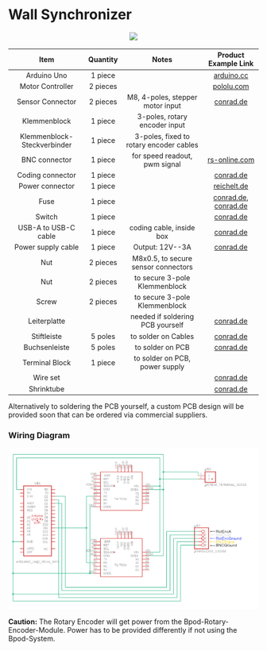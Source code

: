 # Wall Synchronizer

<p align="center">
  <img src="./images/Wall_Synchronizer.jpg" width="800">
</p>

| Item | Quantity | Notes | Product Example Link |
| :---: | :---: | :---: | :---: |
| Arduino Uno | 1 piece |  | [arduino.cc](https://store-usa.arduino.cc/products/uno-r4-minima) |
| Motor Controller | 2 pieces |  | [pololu.com](https://www.pololu.com/product/3132) |
| Sensor Connector | 2 pieces | M8, 4-poles, stepper motor input | [conrad.de](https://www.conrad.de/de/p/conec-42-01001-sensor-aktor-einbausteckverbinder-m8-buchse-einbau-polzahl-4-1-st-714987.html) |
| Klemmenblock | 1 piece | 3-poles, rotary encoder input |  |
| Klemmenblock-Steckverbinder | 1 piece | 3-poles, fixed to rotary encoder cables |  |
| BNC connector | 1 piece | for speed readout, pwm signal | [rs-online.com](https://de.rs-online.com/web/p/koaxial-steckverbinder/2478704?cm_mmc=DE-PPC-DS3A-_-google-_-3_DE_DE_Steckverbinder_Koaxial+Steckverbinder-_-Amphenol+RF+-+2478704+-+031-221-RFX-_-031+221+rfx&matchtype=e&kwd-357624568267&gclsrc=aw.ds&gad_source=1&gclid=Cj0KCQiAu8W6BhC-ARIsACEQoDAiIw16Yabm6pf_NpcWQlbYtgFehL9bW-eLsVlWCWL0i6I87QHV8fgaAsBjEALw_wcB) |
| Coding connector | 1 piece |  | [conrad.de](https://www.conrad.de/de/p/reversible-usb-durchfuehrung-2-0-buchse-einbau-nausb-w-durchfuehrung-nausb-w-neutrik-inhalt-1-st-746647.html?hk=SEM&WT.mc_id=google_pla&hk=SEM&utm_source=google&utm_medium=cpc&utm_campaign=DE+-+PMAX+-+NonBrand+-+HighSeller&utm_id=21937516534&gad_source=1&gclid=CjwKCAiAp4O8BhAkEiwAqv2UqDQgLmeUS3hh8U5s34KZcGTw5ODwarpQJMzYlEQiw3zXznFJZNDgRBoCC7sQAvD_BwE) |
| Power connector | 1 piece |  | [reichelt.de](https://www.reichelt.de/de/de/shop/produkt/einbaubuchse_zentraleinbau_aussen_5_6_mm_innen_2_5_mm-8525?PROVID=2788&gad_source=1&gclid=CjwKCAiAp4O8BhAkEiwAqv2UqJ-LGX9X_UE05I17LoPmaN20PNHiKWpJkI8QFAmKKp6TWOiNfkGpFxoCdykQAvD_BwE&q=%2Feinbaubuchse-zentraleinbau-aussen-5-6-mm-innen-2-5-mm-hebl-25-p8525.html) |
| Fuse | 1 piece |  | [conrad.de](https://www.conrad.de/de/p/tru-components-tc-r3-12-sicherungshalter-passend-fuer-sicherungen-feinsicherung-5-x-20-mm-10-a-250-v-ac-1-st-1587496.html), [conrad.de](https://www.conrad.de/de/p/eska-522-716-522716-feinsicherung-o-x-l-5-mm-x-20-mm-0-8-a-250-v-traege-t-inhalt-10-st-524346.html) |
| Switch | 1 piece |  | [ conrad.de](https://www.conrad.de/de/p/a12131121000-wippschalter-a12131121000-250-v-ac-10-a-1-x-aus-ein-rastend-1-st-701661.html?hk=SEM&WT.mc_id=google_pla&utm_source=google&utm_medium=cpc&utm_campaign=DE+-+PMAX+-+Nonbrand+-+Electromechanics&utm_id=17946827219&gad_source=1&gclid=CjwKCAiAp4O8BhAkEiwAqv2UqPZ-Tyy6TpWffhCo16eLEivW-vAefXcnrsunWSz7r6p-KnMbkBZluxoC_Q4QAvD_BwE) |
| USB-A to USB-C cable | 1 piece | coding cable, inside box | [conrad.de](https://www.conrad.de/de/p/goobay-38675-usb-c-auf-usb-a-2-0-ladekabel-high-speed-15w-3a-5v-handy-kabel-480-mbits-adapterkabel-schwarz-0-1-m-811278356.html) |
| Power supply cable | 1 piece | Output: 12V--3A | [conrad.de](https://www.conrad.de/de/p/mean-well-gst36e12-p1j-steckernetzteil-festspannung-12-v-dc-3000-ma-36-w-1439200.html?gclsrc=aw.ds&&utm_source=google&gad_source=1&gclid=CjwKCAiAp4O8BhAkEiwAqv2UqPDl2TvToVBnAKScOY_utBJdjtSIJqPyYSvkBCQbUN3JBkOH7Qh96hoC0G0QAvD_BwE) |
| Nut | 2 pieces | M8x0.5, to secure sensor connectors |  |
| Nut | 2 pieces| to secure 3-pole Klemmenblock |  |
| Screw | 2 pieces | to secure 3-pole Klemmenblock |  |
| Leiterplatte |  | needed if soldering PCB yourself | [conrad.de](https://www.conrad.de/de/p/tru-components-su527629-europlatine-hartpapier-l-x-b-90-mm-x-50-mm-35-m-rastermass-2-54-mm-inhalt-1-st-1570117.html) |
| Stiftleiste | 5 poles | to solder on Cables | [conrad.de](https://www.conrad.de/de/p/tru-components-stiftleiste-standard-anzahl-reihen-1-polzahl-je-reihe-36-1581019-1-st-1581019.html?awaid=11354&referrer=awin&gclid=CjwKCAiAp4O8BhAkEiwAqv2UqGAKbz2nYjUaC9iiHpfdMra5NqZEagBBe5bU08z4UvzodAJE0Htk_xoC-UoQAvD_BwE&utm_source=awin&utm_medium=deeplink&utm_campaign=affiliate&utm_content=article&sv1=affiliate&sv_campaign_id=323889&gad_source=1) |
| Buchsenleiste | 5 poles | to solder on PCB | [conrad.de](https://www.conrad.de/de/p/tru-components-buchsenleiste-standard-anzahl-reihen-1-polzahl-je-reihe-36-1580960-1-st-1580960.html) |
| Terminal Block | 1 piece | to solder on PCB, power supply |  |
| Wire set |  |  | [conrad.de](https://www.conrad.de/de/p/quadrios-22cw002-litzensortiment-1-x-0-25-mm-weiss-blau-braun-orange-gruen-gelb-grau-violett-schwarz-rot-1-set-2620404.html) |
| Shrinktube |  |  | [conrad.de](https://www.conrad.de/de/p/dsg-canusa-8640015953-schrumpfschlauch-ohne-kleber-schwarz-1-60-mm-0-80-mm-schrumpfrate-3-1-10-m-708870.html) |

Alternatively to soldering the PCB yourself, a custom PCB design will be provided soon that can be ordered via commercial suppliers.

### Wiring Diagram
<p align="center">
  <img src="./images/Wall_Synchronizer_Electronics_V2.3.png" width="800">
</p>

**Caution:** The Rotary Encoder will get power from the Bpod-Rotary-Encoder-Module. Power has to be provided differently if not using the Bpod-System.
